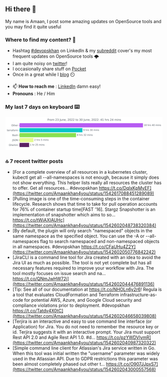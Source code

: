 <!--- [![Hits](https://hits.seeyoufarm.com/api/count/incr/badge.svg?url=https%3A%2F%2Fgithub.com%2Fakhan4u%2Fhit-counter&count_bg=%2379C83D&title_bg=%23555555&icon=&icon_color=%23E7E7E7&title=visits&edge_flat=false)](https://hits.seeyoufarm.com) --->

## Hi there 👋

My name is Amaan, I post some amazing updates on OpenSource tools and you may find it quite useful

### Where to find my content? 🤔

* Hashtag [#devopskhan](https://www.linkedin.com/feed/hashtag/devopskhan/) on LinkedIn & my [subreddit](https://www.reddit.com/r/devopskhan/) cover's my most frequent updates on OpenSource tools 🌩️
* I am quite noisy on [twitter](https://twitter.com/Amaankhan4you)!
* I occasionally share stuff on [Pocket](https://getpocket.com/@ej6g8d1dp2829A16a9Tf5d4T6bAMp3d8791rejDe86yem3bm4e14ex4fT4dluk29)
* Once in a great while I [blog](https://linuxparrot.com/) ⏲️


- 📫 **How to reach me** : [LinkedIn](https://www.linkedin.com/in/amaan-khan-linux-ninja) damn easy!
- **Pronouns** : He / Him

### My last 7 days on keyboard ⌨️

<img src="https://github.com/akhan4u/akhan4u/blob/main/images/stat.svg" alt="Amaan's Wakatime Activity!"/>

### 🔝 7 recent twitter posts
<!-- DEVDOJO:START -->
- [For a complete overview of all resources in a kubernetes cluster, kubectl get all --all-namespaces is not enough, because it simply does not show everything. This helper lists really all resources the cluster has to offer. Get all resources... #devopskhan https://t.co/DqlxKpMyEF](https://twitter.com/Amaankhan4you/status/1542617088451289089)
- [Pulling image is one of the time-consuming steps in the container lifecycle. Research shows that time to take for pull operation accounts for 76% of container startup time[FAST &#39;16]. Stargz Snapshotter is an implementation of snapshotter which aims to so… https://t.co/tWiAXIAUHc](https://twitter.com/Amaankhan4you/status/1542602048738320384)
- [By default, the plugin will only search &quot;namespaced&quot; objects in the same namespace as the specified object. You can use the -A or --all-namespaces flag to search namespaced and non-namespaced objects in all namespaces. #devopskhan https://t.co/CFaUHu4Z2Y](https://twitter.com/Amaankhan4you/status/1542602050776842242)
- [JiraCLI is a command line tool for Jira created with an idea to avoid the Jira UI as much as possible. The tool is not yet complete but has all necessary features required to improve your workflow with Jira. The tool mostly focuses on issue search and na… https://t.co/QNmJwHW72j](https://twitter.com/Amaankhan4you/status/1542602044476891136)
- [Tip: See all of our documentation at https://t.co/NHOLn6y2r6! Regula is a tool that evaluates CloudFormation and Terraform infrastructure-as-code for potential AWS, Azure, and Google Cloud security and compliance violations prior to deployment. #devopskhan https://t.co/Tatdv4X0tC](https://twitter.com/Amaankhan4you/status/1542602046658039808)
- [Terjira is an interactive and easy to use command line interface &lpar;or Application&rpar; for Jira. You do not need to remember the resource key or id. Terjira suggests it with an interactive prompt. Your Jira must support Rest API 2.0 and Agile Rest API 1.0. #d… https://t.co/pzYWDVlymR](https://twitter.com/Amaankhan4you/status/1542602040987320322)
- [Simple command line client for Atlassian&#39;s Jira service written in Go. When this tool was initial written the &quot;username&quot; parameter was widely used in the Atlassian API. Due to GDPR restrictions this parameter was been almost completely phased out other t… https://t.co/O907JJpxS7](https://twitter.com/Amaankhan4you/status/1542602043000557568)
<!-- DEVDOJO:END -->

<!-- ![Amaan's GitHub stats](https://github-readme-stats.vercel.app/api?username=akhan4u&count_private=true&show_icons=true&hide=contribs) -->
